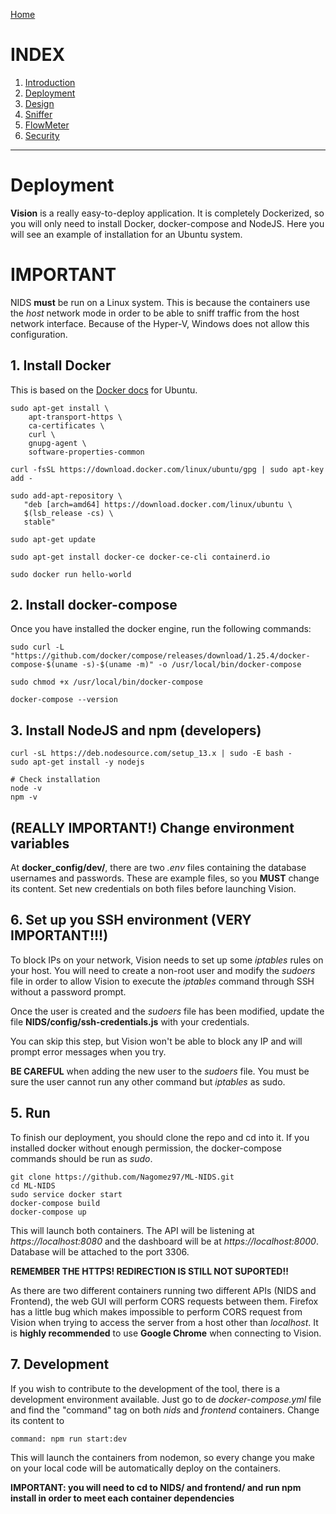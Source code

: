 [Home](https://nagomez97.github.io/ML-NIDS/)

# INDEX
1. [Introduction](documentation.md)
2. [Deployment](deployment.md)
3. [Design](design.md)
4. [Sniffer](sniffer.md)
5. [FlowMeter](flowmeter.md)
6. [Security](security.md)

---

# Deployment
**Vision** is a really easy-to-deploy application. It is completely Dockerized, so you will only need to install Docker, docker-compose and NodeJS. Here you will see an example of installation for an Ubuntu system.

# IMPORTANT
NIDS **must** be run on a Linux system. This is because the containers use the _host_ network mode in order to be able to sniff traffic from the host network interface. Because of the Hyper-V, Windows does not allow this configuration.

## 1. Install Docker
This is based on the [Docker docs](https://docs.docker.com/install/linux/docker-ce/ubuntu/) for Ubuntu. 

```
sudo apt-get install \
    apt-transport-https \
    ca-certificates \
    curl \
    gnupg-agent \
    software-properties-common

curl -fsSL https://download.docker.com/linux/ubuntu/gpg | sudo apt-key add -

sudo add-apt-repository \
   "deb [arch=amd64] https://download.docker.com/linux/ubuntu \
   $(lsb_release -cs) \
   stable"

sudo apt-get update

sudo apt-get install docker-ce docker-ce-cli containerd.io

sudo docker run hello-world

```

## 2. Install docker-compose
Once you have installed the docker engine, run the following commands:
```
sudo curl -L "https://github.com/docker/compose/releases/download/1.25.4/docker-compose-$(uname -s)-$(uname -m)" -o /usr/local/bin/docker-compose

sudo chmod +x /usr/local/bin/docker-compose

docker-compose --version
```

## 3. Install NodeJS and npm (developers)
```
curl -sL https://deb.nodesource.com/setup_13.x | sudo -E bash -
sudo apt-get install -y nodejs

# Check installation
node -v
npm -v
```

## (REALLY IMPORTANT!) Change environment variables
At **docker_config/dev/**, there are two _.env_ files containing the database usernames and passwords. These are example files, so you **MUST** change its content. Set new credentials on both files before launching Vision.

## 6. Set up you SSH environment (**VERY IMPORTANT!!!**)
To block IPs on your network, Vision needs to set up some *iptables* rules on your host. You will need to create a non-root user and modify the *sudoers* file 
in order to allow Vision to execute the *iptables* command through SSH without a password prompt. 

Once the user is created and the *sudoers* file has been modified, update the file **NIDS/config/ssh-credentials.js** with your credentials.

You can skip this step, but Vision won't be able to block any IP and will prompt error messages when you try.

**BE CAREFUL** when adding the new user to the *sudoers* file. You must be sure the user cannot run any other command but *iptables* as sudo.

## 5. Run
To finish our deployment, you should clone the repo and cd into it. If you installed docker without enough permission, the docker-compose commands should be run as _sudo_.
```
git clone https://github.com/Nagomez97/ML-NIDS.git
cd ML-NIDS
sudo service docker start
docker-compose build
docker-compose up
```

This will launch both containers. The API will be listening at _https://localhost:8080_ and the dashboard will be at _https://localhost:8000_. Database will be attached to the port 3306.

**REMEMBER THE HTTPS! REDIRECTION IS STILL NOT SUPORTED!!**

As there are two different containers running two different APIs (NIDS and Frontend), the web GUI will perform CORS requests between them. Firefox has a little bug which makes impossible to perform CORS request from Vision when trying to access the server from a host other than *localhost*. It is **highly recommended** to use **Google Chrome** when connecting to Vision.

## 7. Development
If you wish to contribute to the development of the tool, there is a development environment available. Just go to de _docker-compose.yml_ file and find the "command" tag on both _nids_ and _frontend_ containers. Change its content to
```
command: npm run start:dev
```

This will launch the containers from nodemon, so every change you make on your local code will be automatically deploy on the containers. 

**IMPORTANT: you will need to cd to NIDS/ and frontend/ and run npm install in order to meet each container dependencies**